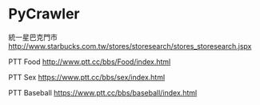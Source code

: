# PyCrawler

統一星巴克門市
http://www.starbucks.com.tw/stores/storesearch/stores_storesearch.jspx

PTT Food
http://www.ptt.cc/bbs/Food/index.html

PTT Sex
https://www.ptt.cc/bbs/sex/index.html

PTT Baseball
https://www.ptt.cc/bbs/baseball/index.html
